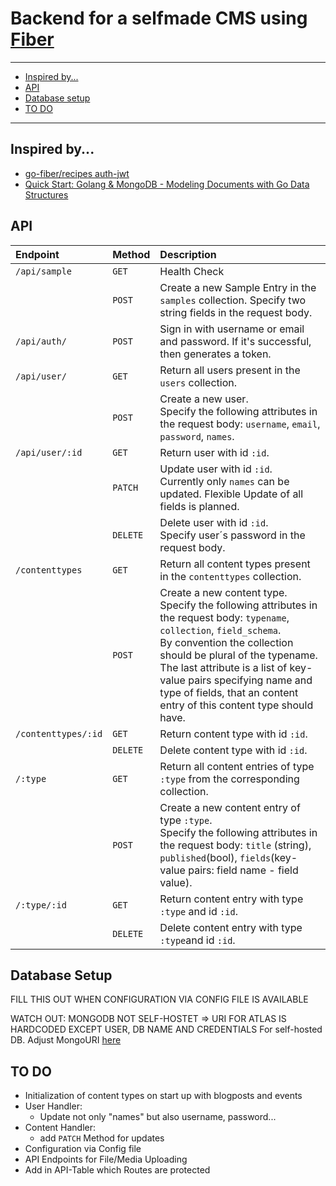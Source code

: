 # Backend for a selfmade CMS using [Fiber](https://github.com/gofiber/fiber)

-------------------------

* [Inspired by...](#inspired-by...)
* [API](#api)
* [Database setup](#database-setup)
* [TO DO](#to-do)

-------------------------

## Inspired by...

- [go-fiber/recipes auth-jwt](https://github.com/gofiber/recipes/tree/master/auth-jwt)
- [Quick Start: Golang & MongoDB - Modeling Documents with Go Data Structures](https://www.mongodb.com/blog/post/quick-start-golang--mongodb--modeling-documents-with-go-data-structures)

## API

| Endpoint              | Method    | Description  |
| :-------------------- | :-------- | :------------------------------------------------------------------------- |
| `/api/sample`         | `GET`     | Health Check |
|                       | `POST`    | Create a new Sample Entry in the `samples` collection. Specify two string fields in the request body.   |
| `/api/auth/`          | `POST`    | Sign in with username or email and password. If it's successful, then generates a token. |
| `/api/user/`          | `GET`     | Return all users present in the `users` collection.  |
|                       | `POST`    | Create a new user.</br> Specify the following attributes in the request body: `username`, `email`, `password`, `names`.   |
| `/api/user/:id`       | `GET`     | Return user with id `:id`.   |
|                       | `PATCH`   | Update user with id `:id`. </br> Currently only `names` can be updated. Flexible Update of all fields is planned.   |
|                       | `DELETE`  | Delete user with id `:id`.</br> Specify user´s password in the request body.   |
| `/contenttypes`       | `GET`     | Return all content types present in the `contenttypes` collection. |
|                       | `POST`    | Create a new content type.</br> Specify the following attributes in the request body: `typename`, `collection`, `field_schema`.</br> By convention the collection should be plural of the typename. The last attribute is a list of key-value pairs specifying name and type of fields, that an content entry of this content type should have.  |
| `/contenttypes/:id`   | `GET`     | Return content type with id `:id`.   |
|                       | `DELETE`  | Delete content type with id `:id`.   |
| `/:type`              | `GET`     | Return all content entries of type `:type` from the corresponding collection.  |
|                       | `POST`    | Create a new content entry of type `:type`.</br> Specify the following attributes in the request body: `title` (string), `published`(bool), `fields`(key-value pairs: field name - field value). |
| `/:type/:id`          | `GET`     | Return content entry with type `:type` and id `:id`.   |
|                       | `DELETE`  | Delete content entry with type `:type`and id `:id`. |

## Database Setup

FILL THIS OUT WHEN CONFIGURATION VIA CONFIG FILE IS AVAILABLE

WATCH OUT: MONGODB NOT SELF-HOSTET => URI FOR ATLAS IS HARDCODED EXCEPT USER, DB NAME AND CREDENTIALS
For self-hosted DB. Adjust MongoURI [here](https://github.com/D-Bald/fiber-backend/blob/0f15612d722b1bbc8c7a5356fff78ae308da2c71/database/connect.go#L24)

## TO DO

* Initialization of content types on start up with blogposts and events
* User Handler:
   * Update not only "names" but also username, password...
* Content Handler:
   * add `PATCH` Method for updates
* Configuration via Config file
* API Endpoints for File/Media Uploading
* Add in API-Table which Routes are protected

